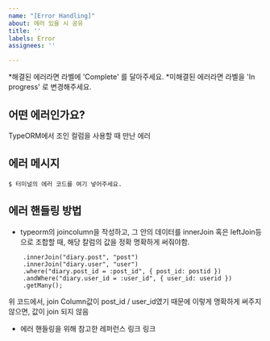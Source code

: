 ```yaml
---
name: "[Error Handling]"
about: 에러 있을 시 공유
title: ''
labels: Error
assignees: ''

---
```


*해결된 에러라면 라벨에 'Complete' 를 달아주세요.
*미해결된 에러라면 라벨을 'In progress' 로 변경해주세요.

## 어떤 에러인가요?
TypeORM에서 조인 컬럼을 사용할 때 만난 에러

## 에러 메시지
``` $ 터미널의 에러 코드를 여기 넣어주세요. ```

## 에러 핸들링 방법
* typeorm의 joincolumn을 작성하고, 그 안의 데이터를 innerJoin 혹은 leftJoin등으로 조합할 때, 해당 칼럼의 값을 정확 명확하게 써줘야함.
``` return this.createQueryBuilder("diary")
	.innerJoin("diary.post", "post")
	.innerJoin("diary.user", "user")
	.where("diary.post_id = :post_id", { post_id: postid })
	.andWhere("diary.user_id = :user_id", { user_id: userid })
	.getMany();
```
위 코드에서, join Column값이 post_id / user_id였기 때문에 이렇게 명확하게 써주지 않으면, 값이 join 되지 않음

* 에러 핸들링을 위해 참고한 레퍼런스 링크
링크
